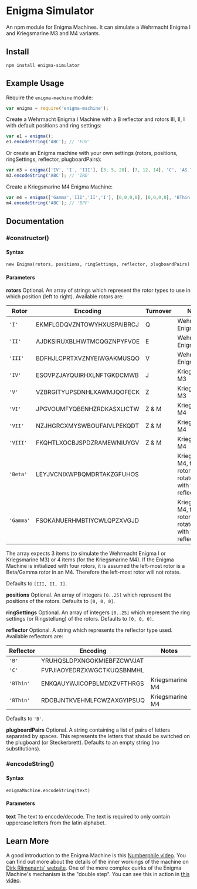 # Enigma Simulator
An npm module for Enigma Machines. It can simulate a Wehrmacht Enigma I and Kriegsmarine M3 and M4 variants.

## Install
```
npm install enigma-simulator
```

## Example Usage

Require the `enigma-machine` module:

```js
var enigma = require('enigma-machine');
```

Create a Wehrmacht Enigma I Machine with a B reflector and rotors III, II, I with default positions and ring settings:

```js
var e1 = enigma();
e1.encodeString('ABC'); // 'FUV'
```

Or create an Enigma machine with your own settings (rotors, positions, ringSettings, reflector, plugboardPairs):

```js
var m3 = enigma(['IV', 'I', 'III'], [3, 5, 20], [7, 12, 14], 'C', 'AS TH LR');
m3.encodeString('ABC'); // 'IRD'
```

Create a Kriegsmarine M4 Enigma Machine:

```js
var m4 = enigma(['Gamma','III','II','I'], [0,0,0,0], [0,0,0,0], 'BThin');
m4.encodeString('ABC'); // 'BPF'
```

## Documentation

### \#constructor()

#### Syntax
```
new Enigma(rotors, positions, ringSettings, reflector, plugboardPairs)
```

#### Parameters

**rotors** Optional. An array of strings which represent the rotor types to use in which position (left to right). Available rotors are:

| Rotor | Encoding | Turnover | Notes |
| --- | --- | --- | --- |
| `'I'` | EKMFLGDQVZNTOWYHXUSPAIBRCJ | Q | Wehrmacht Enigma I |
| `'II'` | AJDKSIRUXBLHWTMCQGZNPYFVOE | E | Wehrmacht Enigma I |
| `'III'` | BDFHJLCPRTXVZNYEIWGAKMUSQO | V | Wehrmacht Enigma I |
| `'IV'` | ESOVPZJAYQUIRHXLNFTGKDCMWB | J | Kriegsmarine M3 |
| `'V'` | VZBRGITYUPSDNHLXAWMJQOFECK | Z | Kriegsmarine M3 |
| `'VI'` | JPGVOUMFYQBENHZRDKASXLICTW | Z & M | Kriegsmarine M4 |
| `'VII'` | NZJHGRCXMYSWBOUFAIVLPEKQDT | Z & M | Kriegsmarine M4 |
| `'VIII'` | FKQHTLXOCBJSPDZRAMEWNIUYGV | Z & M | Kriegsmarine M4 |
| `'Beta'` | LEYJVCNIXWPBQMDRTAKZGFUHOS |  | Kriegsmarine M4, fourth rotor, didn't rotate, used with thin reflectors |
| `'Gamma'` | FSOKANUERHMBTIYCWLQPZXVGJD |  | Kriegsmarine M4, fourth rotor, didn't rotate, used with thin reflectors |

The array expects 3 items (to simulate the Wehrmacht Enigma I or Kriegsmarine M3) or 4 items (for the Kriegsmarine M4). If the Enigma Machine is initialized with four rotors, it is assumed the left-most rotor is a Beta/Gamma rotor in an M4. Therefore the left-most rotor will not rotate.

Defaults to `[III, II, I]`.

**positions** Optional. An array of integers `[0..25]` which represent the positions of the rotors. Defaults to `[0, 0, 0]`.

**ringSettings** Optional. An array of integers `[0..25]` which represent the ring settings (or Ringstellung) of the rotors. Defaults to `[0, 0, 0]`.

**reflector** Optional. A string which represents the reflector type used. Available reflectors are:

| Reflector | Encoding | Notes |
| --- | --- | --- |
| `'B'` | YRUHQSLDPXNGOKMIEBFZCWVJAT |  |
| `'C'` | FVPJIAOYEDRZXWGCTKUQSBNMHL |  |
| `'BThin'` | ENKQAUYWJICOPBLMDXZVFTHRGS | Kriegsmarine M4 |
| `'BThin'` | RDOBJNTKVEHMLFCWZAXGYIPSUQ | Kriegsmarine M4 |

Defaults to `'B'`.

**plugboardPairs** Optional. A string containing a list of pairs of letters separated by spaces. This represents the letters that should be switched on the plugboard (or Steckerbrett). Defaults to an empty string (no substitutions).

### \#encodeString()

#### Syntax

```
enigmaMachine.encodeString(text)
```

#### Parameters

**text** The text to encode/decode. The text is required to only contain uppercase letters from the latin alphabet.

## Learn More

A good introduction to the Enigma Machine is this [Numberphile video](https://www.youtube.com/watch?v=G2_Q9FoD-oQ). You can find out more about the details of the inner workings of the machine on [Dirk Rijmenants' website](http://users.telenet.be/d.rijmenants/en/enigmatech.htm). One of the more complex quirks of the Enigma Machine's mechanism is the "double step". You can see this in action in [this video](https://www.youtube.com/watch?v=hcVhQeZ5gI4).
